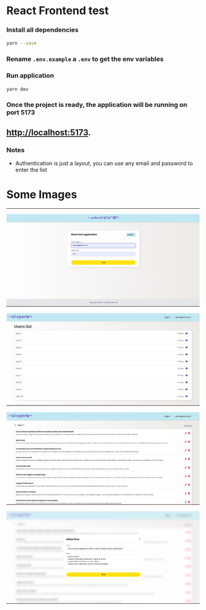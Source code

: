 # React Frontend test

### Install all dependencies

```sh
yarn --save
```

### Rename ```.env.example``` a ```.env``` to get the env variables


### Run application

```sh
yarn dev
```


### Once the project is ready, the application will be running on port 5173

##  [http://localhost:5173](http://localhost:5173).



### Notes
  - Authentication is just a layout, you can use any email and password to enter the list


# Some Images
---
![](/public/images/image.png)

![](/public/images/image-1.png)

![](/public/images/image-2.png)

![](/public/images/image-3.png)